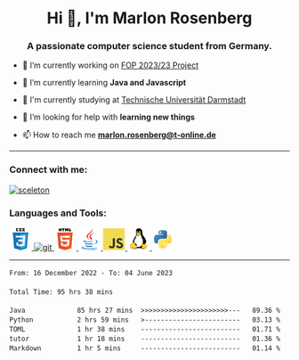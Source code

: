 <h1 align="center">Hi 👋, I'm Marlon Rosenberg</h1>
<h3 align="center">A passionate computer science student from Germany.</h3>

- 🔭 I’m currently working on [FOP 2023/23 Project](https://github.com/Sc3l3t0n/FOP-2223-Projekt)

- 🌱 I’m currently learning **Java and Javascript**

- 🏫 I'm currently studying at [Technische Universität Darmstadt](https://www.tu-darmstadt.de/)

- 🤝 I’m looking for help with **learning new things**

- 📫 How to reach me **marlon.rosenberg@t-online.de**

---

<h3 align="left">Connect with me:</h3>
<p align="left">
<a href="https://www.leetcode.com/sceleton" target="blank"><img align="center" src="https://raw.githubusercontent.com/rahuldkjain/github-profile-readme-generator/master/src/images/icons/Social/leet-code.svg" alt="sceleton" height="30" width="40" /></a>
</p>

<h3 align="left">Languages and Tools:</h3>
<p align="left"> <a href="https://www.w3schools.com/css/" target="_blank" rel="noreferrer"> <img src="https://raw.githubusercontent.com/devicons/devicon/master/icons/css3/css3-original-wordmark.svg" alt="css3" width="40" height="40"/> </a> <a href="https://git-scm.com/" target="_blank" rel="noreferrer"> <img src="https://www.vectorlogo.zone/logos/git-scm/git-scm-icon.svg" alt="git" width="40" height="40"/> </a> <a href="https://www.w3.org/html/" target="_blank" rel="noreferrer"> <img src="https://raw.githubusercontent.com/devicons/devicon/master/icons/html5/html5-original-wordmark.svg" alt="html5" width="40" height="40"/> </a> <a href="https://www.java.com" target="_blank" rel="noreferrer"> <img src="https://raw.githubusercontent.com/devicons/devicon/master/icons/java/java-original.svg" alt="java" width="40" height="40"/> </a> <a href="https://developer.mozilla.org/en-US/docs/Web/JavaScript" target="_blank" rel="noreferrer"> <img src="https://raw.githubusercontent.com/devicons/devicon/master/icons/javascript/javascript-original.svg" alt="javascript" width="40" height="40"/> </a> <a href="https://www.linux.org/" target="_blank" rel="noreferrer"> <img src="https://raw.githubusercontent.com/devicons/devicon/master/icons/linux/linux-original.svg" alt="linux" width="40" height="40"/> </a> <a href="https://www.python.org" target="_blank" rel="noreferrer"> <img src="https://raw.githubusercontent.com/devicons/devicon/master/icons/python/python-original.svg" alt="python" width="40" height="40"/> </a> </p>

---

<!--START_SECTION:waka-->

```txt
From: 16 December 2022 - To: 04 June 2023

Total Time: 95 hrs 38 mins

Java             85 hrs 27 mins  >>>>>>>>>>>>>>>>>>>>>>---   89.36 %
Python           2 hrs 59 mins   >------------------------   03.13 %
TOML             1 hr 38 mins    -------------------------   01.71 %
tutor            1 hr 18 mins    -------------------------   01.36 %
Markdown         1 hr 5 mins     -------------------------   01.14 %
```

<!--END_SECTION:waka-->
